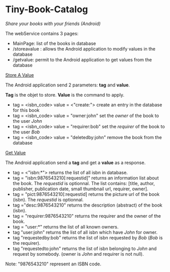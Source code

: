 # Tiny-Book-Catalog
*Share your books with your friends (Android)*

The webService contains 3 pages:
- MainPage: list of the books in database
- /storeavalue : allows the Android application to modify values in the database
- /getvalue: permit to the Android application to get values from the database

<u>Store A Value</u>

The Android application send 2 parameters: **tag** and **value**.

**Tag** is the objet to store. **Value** is the command to apply.

* tag = <isbn_code> value = <"create:"> create an entry in the database for this book
* tag = <isbn_code> value = "owner:john" set the *owner* of the book to the user *John*
* tag = <isbn_code> value = "requirer:bob" set the *requirer* of the book to the user *Bob*
* tag = <isbn_code> value = "deletedby:john" remove the book from the database

<u>Get Value</u>

The Android application send a **tag** and get a **value** as a response.

- tag = <"isbn:*"> returns the list of all isbn in database.
- tag = "isbn:9876543210[:requestid]" returns an information list about the book. The *requestid* is optionnal. The list contains: [title, author, publisher, publication date, small thumbnail url, requirer, owner].
- tag = "pict:9876543210[:requestid] returns the picture url of the book (isbn). The *requestid* is optionnal.
- tag ="desc:9876543210" returns the description (abstract) of the book (isbn).
- tag = "requirer:9876543210" returns the requirer and the owner of the book.
- tag = "user:*" returns the list of all known owners.
- tag "user:john" returns the list of all isbn which have *John* for owner.
- tag "requestedby:bob" returns the list of isbn requested by *Bob* (*Bob* is the requirer).
- tag "requestedto:john" returns the list of isbn belonging to *John*  and request by somebody. (owner is *John* and requirer is not null).

Note: "9876543210" represent an ISBN code.




